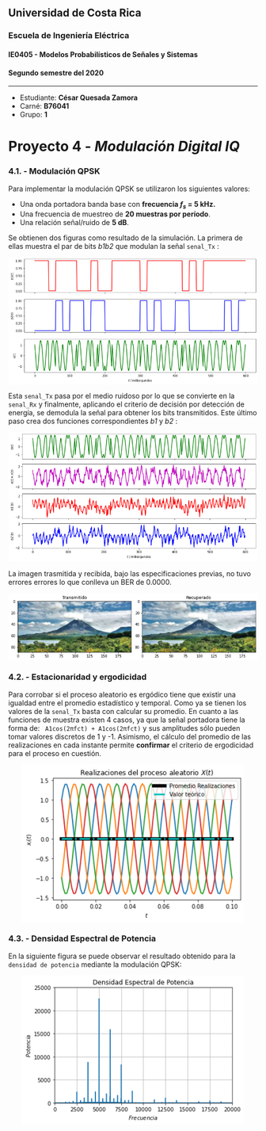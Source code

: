 ## Universidad de Costa Rica
### Escuela de Ingeniería Eléctrica
#### IE0405 - Modelos Probabilísticos de Señales y Sistemas

#### Segundo semestre del 2020

---

* Estudiante: **César Quesada Zamora**
* Carné: **B76041**
* Grupo: **1**


# Proyecto 4 - *Modulación Digital IQ* 

### 4.1. - Modulación QPSK

Para implementar la modulación QPSK se utilizaron los siguientes valores:

* Una onda portadora banda base con **frecuencia $f_s$ = 5 kHz.**
* Una frecuencia de muestreo de **20 muestras por período**.
* Una relación señal/ruido de **5 dB**.

Se obtienen dos figuras como resultado de la simulación. La primera de ellas muestra el par de bits *b1b2* que modulan la señal `senal_Tx` :
<p align="center">
  <img align="center" src='https://github.com/CesarQuesada/Proyecto4/blob/main/mod1.png' width ="650">


Esta `senal_Tx` pasa por el medio ruidoso por lo que se convierte en la `senal_Rx` y finalmente, aplicando el criterio de decisión por detección de energía, se demodula la señal 
para obtener los bits transmitidos. Este último paso crea dos funciones correspondientes *b1* y *b2* :
<p align="center">
  <img src='https://github.com/CesarQuesada/Proyecto4/blob/main/mod2.png' width ="650">

La imagen trasmitida y recibida, bajo las especificaciones previas, no tuvo errores errores lo que conlleva un BER de 0.0000. 
<p align="center">
  <img align='center' src='https://github.com/CesarQuesada/Proyecto4/blob/main/fig.png'>

### 4.2. - Estacionaridad y ergodicidad

Para corrobar si el proceso aleatorio es ergódico tiene que existir una igualdad entre el promedio estadístico y temporal. Como ya se tienen los valores de la `senal_Tx` 
basta con calcular su promedio. En cuanto a las funciones de muestra existen 4 casos, ya que la señal portadora tiene la forma de: ` A1cos(2πfct) + A1cos(2πfct)` 
y sus  amplitudes sólo pueden tomar valores discretos de 1 y -1. Asimismo, el cálculo del promedio de las realizaciones en cada instante permite **confirmar** el criterio de 
ergodicidad para el proceso en cuestión. 
<p align="center">
  <img align='center' src='https://github.com/CesarQuesada/Proyecto4/blob/main/ergodicidad.png'width ="450">

### 4.3. - Densidad Espectral de Potencia

En la siguiente figura se puede observar el resultado obtenido para la `densidad de potencia` mediante la modulación QPSK:
<p align="center">
  <img align='center' src='https://github.com/CesarQuesada/Proyecto4/blob/main/densidad_potencia.png'width ="450">
